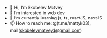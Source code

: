 - 👋 Hi, I’m Skobelev Matvey
- 👀 I’m interested in web dev
- 🌱 I’m currently learning js, ts, reactJS, nextJS
- 📫 How to reach me: tg(t.me/mattyk03), mail(skobelevmatveyd@gmail.com)
